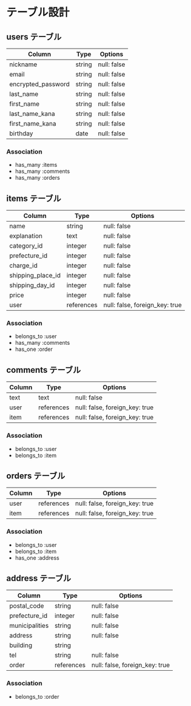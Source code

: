 # テーブル設計

## users テーブル

| Column             | Type   | Options                            |
| ------------------ | ------ | ---------------------------------- |
| nickname           | string | null: false                        |
| email              | string | null: false                        |
| encrypted_password | string | null: false                        |
| last_name          | string | null: false                        |
| first_name         | string | null: false                        |
| last_name_kana     | string | null: false                        |
| first_name_kana    | string | null: false                        |
| birthday           | date   | null: false                        |

### Association

- has_many :items
- has_many :comments
- has_many :orders

## items テーブル

| Column             | Type       | Options                        |
| ------------------ | ---------- | ------------------------------ |
| name               | string     | null: false                    |
| explanation        | text       | null: false                    |
| category_id        | integer    | null: false                    |
| prefecture_id      | integer    | null: false                    |
| charge_id          | integer    | null: false                    |
| shipping_place_id  | integer    | null: false                    |
| shipping_day_id    | integer    | null: false                    |
| price              | integer    | null: false                    |
| user               | references | null: false, foreign_key: true |

### Association

- belongs_to :user
- has_many :comments
- has_one  :order

## comments テーブル

| Column    | Type       | Options                        |
| ----------| ---------- | ------------------------------ |
| text      | text       | null: false                    |
| user      | references | null: false, foreign_key: true |
| item      | references | null: false, foreign_key: true |

### Association

- belongs_to :user
- belongs_to :item

## orders テーブル

| Column          | Type       | Options                        |
| ----------------| ---------- | ------------------------------ |
| user            | references | null: false, foreign_key: true |
| item            | references | null: false, foreign_key: true |

### Association

- belongs_to :user
- belongs_to :item
- has_one    :address

## address テーブル

| Column          | Type       | Options                        |
| --------------- | ---------- | ------------------------------ |
| postal_code     | string     | null: false                    |
| prefecture_id   | integer    | null: false                    |
| municipalities  | string     | null: false                    |
| address         | string     | null: false                    |
| building        | string     |                                |
| tel             | string     | null: false                    |
| order           | references | null: false, foreign_key: true |

### Association

- belongs_to :order